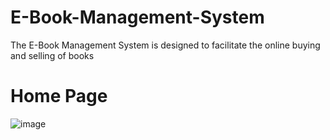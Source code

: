 # E-Book-Management-System
The E-Book Management System is designed to facilitate the online buying and selling of books

# Home Page
![image](https://github.com/Rohit-Jagadale/E-Book-Management-System/assets/163968622/7df2f254-e780-4b10-a450-4e0fea0adad3)
